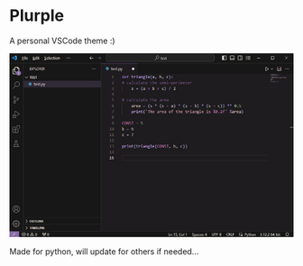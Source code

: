 # Plurple

A personal VSCode theme :)

![preview](https://github.com/haretian/plurpletheme/blob/master/sample.jpg)

Made for python, will update for others if needed...
